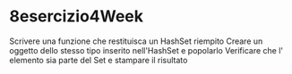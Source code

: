 # 8esercizio4Week
Scrivere una funzione che restituisca un HashSet riempito
Creare un oggetto dello stesso tipo inserito nell'HashSet e popolarlo
Verificare che l' elemento sia parte del Set e stampare il risultato